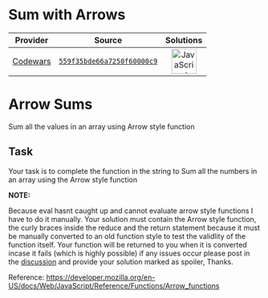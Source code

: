 [_metadata_:generated]: - "true"

# Sum with Arrows

<!-- INFO TABLE BEGIN -->

| Provider                                        | Source                                                                               | Solutions                                                                                                                                                    |
| :---------------------------------------------: | :----------------------------------------------------------------------------------: | :----------------------------------------------------------------------------------------------------------------------------------------------------------: |
| [Codewars](../../../docs/providers/Codewars.md) | [`559f35bde66a7250f60000c9`](https://www.codewars.com/kata/559f35bde66a7250f60000c9) | [<img src="https://res.cloudinary.com/rascaltwo/image/upload/v1631924076/javascript_ehszr7.svg" alt="JavaScript" title="JavaScript" width="50" />](solve.js) |

<!-- INFO TABLE END -->

<h1>Arrow Sums</h1>
Sum all the values in an array using Arrow style function


<h2>Task</h2>
Your task is to complete the function in the string to Sum all the numbers in an array using the Arrow style function

<strong>NOTE:</strong><p>
Because eval hasnt caught up and cannot evaluate arrow style functions I have to do it manually. Your solution must contain the Arrow style function, the curly braces inside the reduce and the return statement because it must be manually converted to an old function style to test the validlity of the function itself. Your function will be returned to you when it is converted incase it fails (which is highly possible) if any issues occur please post in the <a href="http://www.codewars.com/kata/559f35bde66a7250f60000c9/discuss">discussion</a> and provide your solution marked as spoiler, Thanks.
</p>


Reference: https://developer.mozilla.org/en-US/docs/Web/JavaScript/Reference/Functions/Arrow_functions
